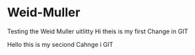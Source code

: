 # Weid-Muller
Testing the Weid Muller uitlitty
Hi theis is my first  Change in GIT


Hello this is my seciond Cahnge i  GIT
